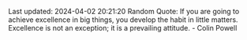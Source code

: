 Last updated: 2024-04-02 20:21:20
Random Quote: If you are going to achieve excellence in big things, you develop the habit in little matters. Excellence is not an exception; it is a prevailing attitude. - Colin Powell